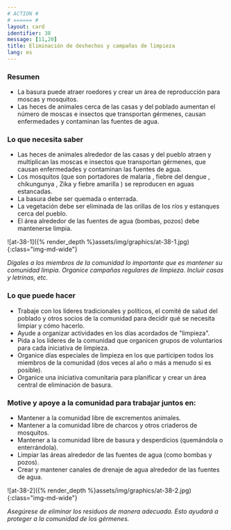 ```yaml
---
# ACTION #
# ====== #
layout: card
identifier: 38
message: [11,20]
title: Eliminación de deshechos y campañas de limpieza
lang: es
---
```


### Resumen

- La basura puede atraer roedores y crear un área de reproducción para moscas y mosquitos.
- Las heces de animales cerca de las casas y del poblado aumentan el número de moscas e insectos que transportan gérmenes, causan enfermedades y contaminan las fuentes de agua.

### Lo que necesita saber

- Las heces de animales alrededor de las casas y del pueblo atraen y multiplican las moscas e insectos que transportan gérmenes, que causan enfermedades y contaminan las fuentes de agua.
- Los mosquitos (que son portadores de malaria <a class="crosslink" href="{% render_depth %}{% render_link disease|14 %}"><i class="fas fa-external-link-alt" aria-hidden="true"></i></a>, fiebre del dengue <a class="crosslink" href="{% render_depth %}{% render_link disease|13 %}"><i class="fas fa-external-link-alt" aria-hidden="true"></i></a>, chikungunya <a class="crosslink" href="{% render_depth %}{% render_link disease|12 %}"><i class="fas fa-external-link-alt" aria-hidden="true"></i></a>, Zika <a class="crosslink" href="{% render_depth %}{% render_link disease|15 %}"><i class="fas fa-external-link-alt" aria-hidden="true"></i></a> y fiebre amarilla <a class="crosslink" href="{% render_depth %}{% render_link disease|11 %}"><i class="fas fa-external-link-alt" aria-hidden="true"></i></a>) se reproducen en aguas estancadas.
- La basura debe ser quemada o enterrada.
- La vegetación debe ser eliminada de las orillas de los ríos y estanques cerca del pueblo.
- El área alrededor de las fuentes de agua (bombas, pozos) debe mantenerse limpia.

![at-38-1]({% render_depth %}assets/img/graphics/at-38-1.jpg){:class="img-md-wide"}

*Dígales a los miembros de la comunidad lo importante que es mantener su comunidad limpia. Organice campañas regulares de limpieza. Incluir casas y letrinas, etc.*

### Lo que puede hacer
- Trabaje con los líderes tradicionales y políticos, el comité de salud del poblado y otros socios de la comunidad para decidir qué se necesita limpiar y cómo hacerlo.
- Ayude a organizar actividades en los días acordados de "limpieza".
- Pida a los líderes de la comunidad que organicen grupos de voluntarios para cada iniciativa de limpieza.
- Organice días especiales de limpieza en los que participen todos los miembros de la comunidad (dos veces al año o más a menudo si es posible).
- Organice una iniciativa comunitaria para planificar y crear un área central de eliminación de basura.

### Motive y apoye a la comunidad para trabajar juntos en:
- Mantener a la comunidad libre de excrementos animales.
- Mantener a la comunidad libre de charcos y otros criaderos de mosquitos.
- Mantener a la comunidad libre de basura y desperdicios (quemándola o enterrándola).
- Limpiar las áreas alrededor de las fuentes de agua (como bombas y pozos).
- Crear y mantener canales de drenaje de agua alrededor de las fuentes de agua.

![at-38-2]({% render_depth %}assets/img/graphics/at-38-2.jpg){:class="img-md-wide"}

*Asegúrese de eliminar los residuos de manera adecuada. Esto ayudará a proteger a la comunidad de los gérmenes.*
